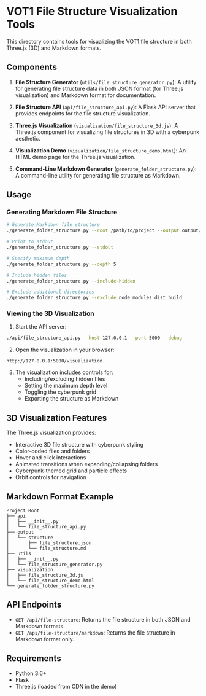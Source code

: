 # VOT1 File Structure Visualization Tools

This directory contains tools for visualizing the VOT1 file structure in both Three.js (3D) and Markdown formats.

## Components

1. **File Structure Generator** (`utils/file_structure_generator.py`): A utility for generating file structure data in both JSON format (for Three.js visualization) and Markdown format for documentation.

2. **File Structure API** (`api/file_structure_api.py`): A Flask API server that provides endpoints for the file structure visualization.

3. **Three.js Visualization** (`visualization/file_structure_3d.js`): A Three.js component for visualizing file structures in 3D with a cyberpunk aesthetic.

4. **Visualization Demo** (`visualization/file_structure_demo.html`): An HTML demo page for the Three.js visualization.

5. **Command-Line Markdown Generator** (`generate_folder_structure.py`): A command-line utility for generating file structure as Markdown.

## Usage

### Generating Markdown File Structure

```bash
# Generate Markdown file structure
./generate_folder_structure.py --root /path/to/project --output output/structure

# Print to stdout
./generate_folder_structure.py --stdout

# Specify maximum depth
./generate_folder_structure.py --depth 5

# Include hidden files
./generate_folder_structure.py --include-hidden

# Exclude additional directories
./generate_folder_structure.py --exclude node_modules dist build
```

### Viewing the 3D Visualization

1. Start the API server:

```bash
./api/file_structure_api.py --host 127.0.0.1 --port 5000 --debug
```

2. Open the visualization in your browser:
```
http://127.0.0.1:5000/visualization
```

3. The visualization includes controls for:
   - Including/excluding hidden files
   - Setting the maximum depth level
   - Toggling the cyberpunk grid
   - Exporting the structure as Markdown

## 3D Visualization Features

The Three.js visualization provides:

- Interactive 3D file structure with cyberpunk styling
- Color-coded files and folders
- Hover and click interactions
- Animated transitions when expanding/collapsing folders
- Cyberpunk-themed grid and particle effects
- Orbit controls for navigation

## Markdown Format Example

```
Project Root
├── api
│   ├── __init__.py
│   └── file_structure_api.py
├── output
│   └── structure
│       ├── file_structure.json
│       └── file_structure.md
├── utils
│   ├── __init__.py
│   └── file_structure_generator.py
├── visualization
│   ├── file_structure_3d.js
│   └── file_structure_demo.html
└── generate_folder_structure.py
```

## API Endpoints

- `GET /api/file-structure`: Returns the file structure in both JSON and Markdown formats.
- `GET /api/file-structure/markdown`: Returns the file structure in Markdown format only.

## Requirements

- Python 3.6+
- Flask
- Three.js (loaded from CDN in the demo) 
